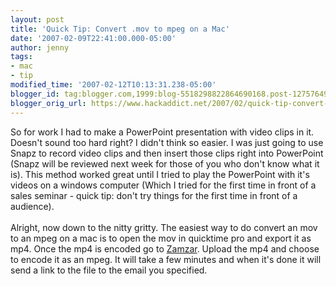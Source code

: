 ```yaml
---
layout: post
title: 'Quick Tip: Convert .mov to mpeg on a Mac'
date: '2007-02-09T22:41:00.000-05:00'
author: jenny
tags:
- mac
- tip
modified_time: '2007-02-12T10:13:31.238-05:00'
blogger_id: tag:blogger.com,1999:blog-5518298822864690168.post-127576492015915572
blogger_orig_url: https://www.hackaddict.net/2007/02/quick-tip-convert-mov-to-mpeg-on-mac.html
---
```


So for work I had to make a PowerPoint presentation with video clips in it.  Doesn't sound too hard right?  I didn't think so easier.  I was just going to use Snapz to record video clips and then insert those clips right into PowerPoint (Snapz will be reviewed next week for those of you who don't know what it is).  This method worked great until I tried to play the PowerPoint with it's videos on a windows computer (Which I tried for the first time in front of a sales seminar - quick tip: don't try things for the first time in front of a audience).<br /><br />Alright, now down to the nitty gritty.  The easiest way to do convert an mov to an mpeg on a mac is to open the mov in quicktime pro and export it as mp4.  Once the mp4 is encoded go to <a href="http://www.zamzar.com/">Zamzar</a>.  Upload the mp4 and choose to encode it as an mpeg.  It will take a few minutes and when it's done it will send a link to the file to the email you specified.